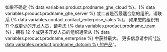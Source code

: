 如果不确定 {% data variables.product.prodname_ghe_cloud %}、{% data variables.product.prodname_ghe_server %} 或二者是否最适合您的组织，请联系 {% data variables.contact.contact_enterprise_sales %}。 如果您的组织有 11 个或更少的开发人员，请考虑 {% data variables.product.prodname_team %}；拥有 12 个或更多开发人员的组织通常从 {% data variables.product.prodname_enterprise %} 中获益最大。 更多信息请参阅“<a href="/articles/githubs-products/" class="dotcom-only">{% data variables.product.prodname_dotcom %} 的产品</a>”。
